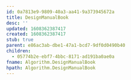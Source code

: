 ```yaml
---
id: 0a7813e9-9809-40a3-aa41-9a373945672a
title: DesignManualBook
desc: ''
updated: 1608362387417
created: 1608362387417
stub: true
parent: e86ac3ab-dbe1-47a1-bcd7-9df0d0490b40
children:
  - 05774b2e-ebf7-4bbc-8171-ad191ba0ae0a
fname: Algorithm.DesignManualBook
hpath: Algorithm.DesignManualBook
---
```



